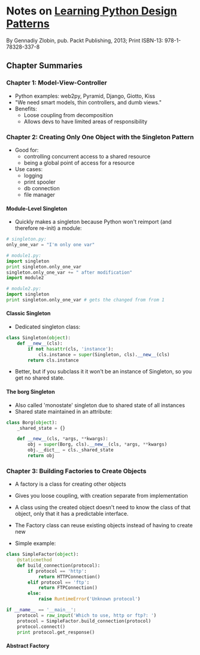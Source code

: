 # Notes on <u>Learning Python Design Patterns</u>

By Gennadiy Zlobin, pub. Packt Publishing, 2013; Print ISBN-13: 978-1-78328-337-8

## Chapter Summaries

### Chapter 1: Model-View-Controller

* Python examples: web2py, Pyramid, Django, Giotto, Kiss
* "We need smart models, thin controllers, and dumb views."
* Benefits:
    * Loose coupling from decomposition
    * Allows devs to have limited areas of responsibility

### Chapter 2: Creating Only One Object with the Singleton Pattern
* Good for:
    * controlling concurrent access to a shared resource
    * being a global point of access for a resource
* Use cases:
    * logging
    * print spooler
    * db connection
    * file manager
  
#### Module-Level Singleton

* Quickly makes a singleton because Python won't reimport (and therefore re-init) a module:

```Python
# singleton.py:
only_one_var = "I'm only one var"

# module1.py:
import singleton
print singleton.only_one_var
singleton.only_one_var += " after modification"
import module2

# module2.py:
import singleton
print singleton.only_one_var # gets the changed from from 1
```

#### Classic Singleton

* Dedicated singleton class:

```Python
class Singleton(object):
    def __new__(cls):
        if not hasattr(cls, 'instance'):
            cls.instance = super(Singleton, cls).__new__(cls)
        return cls.instance
```

* Better, but if you subclass it it won't be an instance of Singleton, so you get no shared state.

#### The borg Singleton
    
* Also called 'monostate' singleton due to shared state of all instances
* Shared state maintained in an attribute:

```Python
class Borg(object):
    _shared_state = {}

    def __new__(cls, *args, **kwargs):
        obj = super(Borg, cls).__new__(cls, *args, **kwargs)
        obj.__dict__ = cls._shared_state
        return obj
```

### Chapter 3: Building Factories to Create Objects

* A factory is a class for creating other objects
* Gives you loose coupling, with creation separate from implementation
* A class using the created object doesn't need to know the class of that object, only that it has a predictable interface.
* The Factory class can reuse existing objects instead of having to create new

* Simple example:

```Python
class SimpleFactor(object):
    @staticmethod
    def build_connection(protocol):
        if protocol == 'http':
            return HTTPConnection()
        elif protocol == 'ftp':
            return FTPConnection()
        else:
            raise RuntimeError('Unknown protocol')

if __name__ == '__main__':
    protocol = raw_input('Which to use, http or ftp?: ')
    protocol = SimpleFactor.build_connection(protocol)
    protocol.connect()
    print protocol.get_response()
```

#### Abstract Factory
